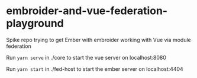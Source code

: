 # embroider-and-vue-federation-playground

Spike repo trying to get Ember with embroider working with Vue via module federation

Run `yarn serve` in ./core to start the vue server on localhost:8080

Run `yarn start` in ./fed-host to start the ember server on localhost:4404
